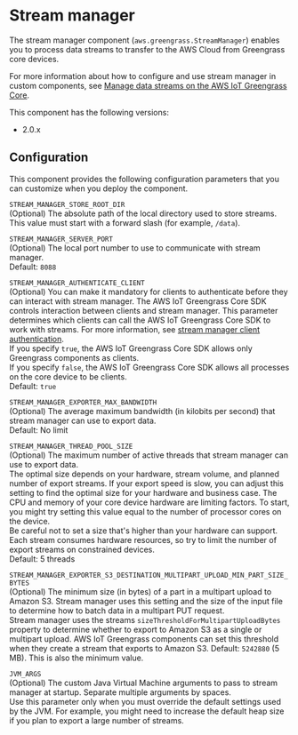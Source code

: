 # Stream manager<a name="stream-manager-component"></a>

The stream manager component \(`aws.greengrass.StreamManager`\) enables you to process data streams to transfer to the AWS Cloud from Greengrass core devices\.

For more information about how to configure and use stream manager in custom components, see [Manage data streams on the AWS IoT Greengrass Core](manage-data-streams.md)\.

This component has the following versions:
+ 2\.0\.x

## Configuration<a name="stream-mananger-component-configuration"></a>

This component provides the following configuration parameters that you can customize when you deploy the component\.

`STREAM_MANAGER_STORE_ROOT_DIR`  
\(Optional\) The absolute path of the local directory used to store streams\. This value must start with a forward slash \(for example, `/data`\)\.

`STREAM_MANAGER_SERVER_PORT`  
\(Optional\) The local port number to use to communicate with stream manager\.  
Default: `8088`

`STREAM_MANAGER_AUTHENTICATE_CLIENT`  
\(Optional\) You can make it mandatory for clients to authenticate before they can interact with stream manager\. The AWS IoT Greengrass Core SDK controls interaction between clients and stream manager\. This parameter determines which clients can call the AWS IoT Greengrass Core SDK to work with streams\. For more information, see [stream manager client authentication](manage-data-streams.md#stream-manager-security-client-authentication)\.  
If you specify `true`, the AWS IoT Greengrass Core SDK allows only Greengrass components as clients\.  
If you specify `false`, the AWS IoT Greengrass Core SDK allows all processes on the core device to be clients\.  
Default: `true`

`STREAM_MANAGER_EXPORTER_MAX_BANDWIDTH`  
\(Optional\) The average maximum bandwidth \(in kilobits per second\) that stream manager can use to export data\.  
Default: No limit

`STREAM_MANAGER_THREAD_POOL_SIZE`  
\(Optional\) The maximum number of active threads that stream manager can use to export data\.  
The optimal size depends on your hardware, stream volume, and planned number of export streams\. If your export speed is slow, you can adjust this setting to find the optimal size for your hardware and business case\. The CPU and memory of your core device hardware are limiting factors\. To start, you might try setting this value equal to the number of processor cores on the device\.  
Be careful not to set a size that's higher than your hardware can support\. Each stream consumes hardware resources, so try to limit the number of export streams on constrained devices\.  
Default: 5 threads

`STREAM_MANAGER_EXPORTER_S3_DESTINATION_MULTIPART_UPLOAD_MIN_PART_SIZE_BYTES`  
\(Optional\) The minimum size \(in bytes\) of a part in a multipart upload to Amazon S3\. Stream manager uses this setting and the size of the input file to determine how to batch data in a multipart PUT request\.  
Stream manager uses the streams `sizeThresholdForMultipartUploadBytes` property to determine whether to export to Amazon S3 as a single or multipart upload\. AWS IoT Greengrass components can set this threshold when they create a stream that exports to Amazon S3\.
Default: `5242880` \(5 MB\)\. This is also the minimum value\.

`JVM_ARGS`  
\(Optional\) The custom Java Virtual Machine arguments to pass to stream manager at startup\. Separate multiple arguments by spaces\.  
Use this parameter only when you must override the default settings used by the JVM\. For example, you might need to increase the default heap size if you plan to export a large number of streams\.